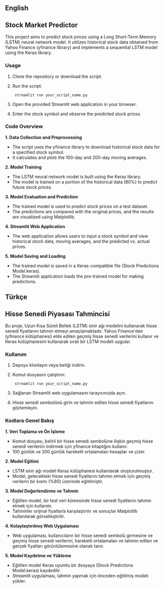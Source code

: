 ## English
## Stock Market Predictor
This project aims to predict stock prices using a Long Short-Term Memory (LSTM) neural network model. It utilizes historical stock data obtained from Yahoo Finance (yfinance library) and implements a sequential LSTM model using the Keras library.

### Usage

1. Clone the repository or download the script.

2. Run the script:

		streamlit run your_script_name.py

3. Open the provided Streamlit web application in your browser.

4. Enter the stock symbol and observe the predicted stock prices.

### Code Overview

**1. Data Collection and Preprocessing**

- The script uses the yfinance library to download historical stock data for a specified stock symbol.
- It calculates and plots the 100-day and 200-day moving averages.

**2. Model Training**

- The LSTM neural network model is built using the Keras library.
- The model is trained on a portion of the historical data (80%) to predict future stock prices.

**3. Model Evaluation and Prediction**

- The trained model is used to predict stock prices on a test dataset.
- The predictions are compared with the original prices, and the results are visualized using Matplotlib.

**4. Streamlit Web Application**

- The web application allows users to input a stock symbol and view historical stock data, moving averages, and the predicted vs. actual prices.

**5. Model Saving and Loading**

- The trained model is saved in a Keras-compatible file (Stock Predictions Model.keras).
- The Streamlit application loads the pre-trained model for making predictions.


## Türkçe
## Hisse Senedi Piyasası Tahmincisi
Bu proje, Uzun Kısa Süreli Bellek (LSTM) sinir ağı modelini kullanarak hisse senedi fiyatlarını tahmin etmeyi amaçlamaktadır. Yahoo Finance'den (yfinance kütüphanesi) elde edilen geçmiş hisse senedi verilerini kullanır ve Keras kütüphanesini kullanarak sıralı bir LSTM modeli uygular.

### Kullanım

1. Depoyu klonlayın veya betiği indirin.

2. Komut dosyasını çalıştırın:

		streamlit run your_script_name.py

3. Sağlanan Streamlit web uygulamasını tarayıcınızda açın.

4. Hisse senedi sembolünü girin ve tahmin edilen hisse senedi fiyatlarını gözlemleyin.

### Kodlara Genel Bakış

**1. Veri Toplama ve Ön İşleme**

- Komut dosyası, belirli bir hisse senedi sembolüne ilişkin geçmiş hisse senedi verilerini indirmek için yfinance kitaplığını kullanır.
- 100 günlük ve 200 günlük hareketli ortalamaları hesaplar ve çizer.

**2. Model Eğitimi**

- LSTM sinir ağı modeli Keras kütüphanesi kullanılarak oluşturulmuştur.
- Model, gelecekteki hisse senedi fiyatlarını tahmin etmek için geçmiş verilerin bir kısmı (%80) üzerinde eğitilmiştir.

**3. Model Değerlendirme ve Tahmin**

- Eğitilen model, bir test veri kümesinde hisse senedi fiyatlarını tahmin etmek için kullanılır.
- Tahminler orijinal fiyatlarla karşılaştırılır ve sonuçlar Matplotlib kullanılarak görselleştirilir.

**4. Kolaylaştırılmış Web Uygulaması**

- Web uygulaması, kullanıcıların bir hisse senedi sembolü girmesine ve geçmiş hisse senedi verilerini, hareketli ortalamaları ve tahmin edilen ve gerçek fiyatları görüntülemesine olanak tanır.

**5. Model Kaydetme ve Yükleme**

- Eğitilen model Keras uyumlu bir dosyaya (Stock Predictions Model.keras) kaydedilir.
- Streamlit uygulaması, tahmin yapmak için önceden eğitilmiş modeli yükler.
